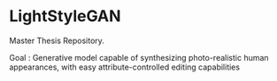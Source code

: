 # LightStyleGAN

Master Thesis Repository.

Goal : Generative model capable of synthesizing photo-realistic human appearances, with easy attribute-controlled editing capabilities
